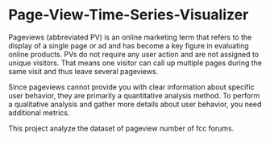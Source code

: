 # Page-View-Time-Series-Visualizer
Pageviews (abbreviated PV) is an online marketing term that refers to the display of a single page or ad and has become a key figure in evaluating online products. PVs do not require any user action and are not assigned to unique visitors. That means one visitor can call up multiple pages during the same visit and thus leave several pageviews.

Since pageviews cannot provide you with clear information about specific user behavior, they are primarily a quantitative analysis method. To perform a qualitative analysis and gather more details about user behavior, you need additional metrics.

This project analyze the dataset of pageview number of fcc forums.
